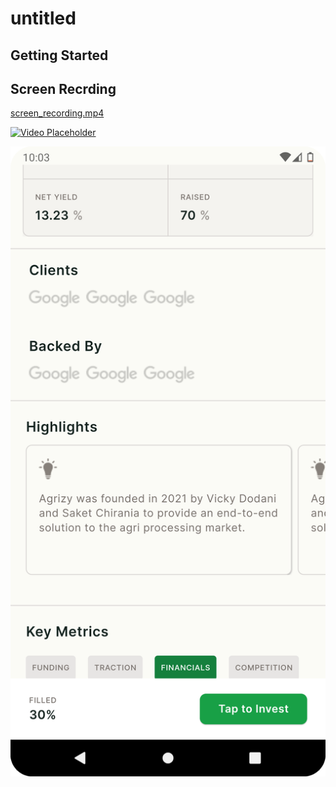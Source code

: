 # untitled



## Getting Started

## Screen Recrding
[screen_recording.mp4](screen_recording.mp4)

[![Video Placeholder](https://example.com/video_placeholder_image.jpg)](https://www.youtube.com/watch?v=YOUR_VIDEO_ID)

![screenshot.png](screenshot.png)
